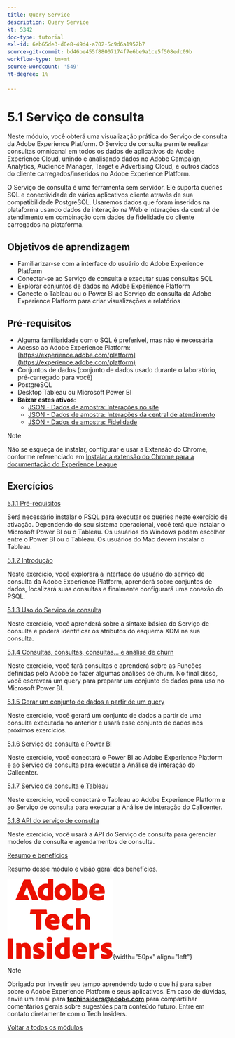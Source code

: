 ```yaml
---
title: Query Service
description: Query Service
kt: 5342
doc-type: tutorial
exl-id: 6eb65de3-d0e8-49d4-a702-5c9d6a1952b7
source-git-commit: bd46be455f88007174f7e6be9a1ce5f508edc09b
workflow-type: tm+mt
source-wordcount: '549'
ht-degree: 1%

---
```


# 5.1 Serviço de consulta

Neste módulo, você obterá uma visualização prática do Serviço de consulta da Adobe Experience Platform. O Serviço de consulta permite realizar consultas omnicanal em todos os dados de aplicativos da Adobe Experience Cloud, unindo e analisando dados no Adobe Campaign, Analytics, Audience Manager, Target e Advertising Cloud, e outros dados do cliente carregados/inseridos no Adobe Experience Platform.

O Serviço de consulta é uma ferramenta sem servidor. Ele suporta queries SQL e conectividade de vários aplicativos cliente através de sua compatibilidade PostgreSQL.
Usaremos dados que foram inseridos na plataforma usando dados de interação na Web e interações da central de atendimento em combinação com dados de fidelidade do cliente carregados na plataforma.

## Objetivos de aprendizagem

- Familiarizar-se com a interface do usuário do Adobe Experience Platform
- Conectar-se ao Serviço de consulta e executar suas consultas SQL
- Explorar conjuntos de dados na Adobe Experience Platform
- Conecte o Tableau ou o Power BI ao Serviço de consulta da Adobe Experience Platform para criar visualizações e relatórios

## Pré-requisitos

- Alguma familiaridade com o SQL é preferível, mas não é necessária
- Acesso ao Adobe Experience Platform: [https://experience.adobe.com/platform](https://experience.adobe.com/platform)
- Conjuntos de dados (conjunto de dados usado durante o laboratório, pré-carregado para você)
- PostgreSQL
- Desktop Tableau ou Microsoft Power BI
- **Baixar estes ativos**:
   - [JSON - Dados de amostra: Interações no site](./../../../assets/json/ee.json)
   - [JSON - Dados de amostra: Interações da central de atendimento](./../../../assets/json/callcenter.json)
   - [JSON - Dados de amostra: Fidelidade](./../../../assets/json/loyalty.json)

>[!NOTE]
>
>Não se esqueça de instalar, configurar e usar a Extensão do Chrome, conforme referenciado em [Instalar a extensão do Chrome para a documentação do Experience League](../../gettingstarted/gettingstarted/ex1.md)

## Exercícios

[5.1.1 Pré-requisitos](./ex1.md)

Será necessário instalar o PSQL para executar os queries neste exercício de ativação. Dependendo do seu sistema operacional, você terá que instalar o Microsoft Power BI ou o Tableau. Os usuários do Windows podem escolher entre o Power BI ou o Tableau. Os usuários do Mac devem instalar o Tableau.

[5.1.2 Introdução](./ex2.md)

Neste exercício, você explorará a interface do usuário do serviço de consulta da Adobe Experience Platform, aprenderá sobre conjuntos de dados, localizará suas consultas e finalmente configurará uma conexão do PSQL.

[5.1.3 Uso do Serviço de consulta](./ex3.md)

Neste exercício, você aprenderá sobre a sintaxe básica do Serviço de consulta e poderá identificar os atributos do esquema XDM na sua consulta.

[5.1.4 Consultas, consultas, consultas... e análise de churn](./ex4.md)

Neste exercício, você fará consultas e aprenderá sobre as Funções definidas pelo Adobe ao fazer algumas análises de churn. No final disso, você escreverá um query para preparar um conjunto de dados para uso no Microsoft Power BI.

[5.1.5 Gerar um conjunto de dados a partir de um query](./ex5.md)

Neste exercício, você gerará um conjunto de dados a partir de uma consulta executada no anterior e usará esse conjunto de dados nos próximos exercícios.

[5.1.6 Serviço de consulta e Power BI](./ex6.md)

Neste exercício, você conectará o Power BI ao Adobe Experience Platform e ao Serviço de consulta para executar a Análise de interação do Callcenter.

[5.1.7 Serviço de consulta e Tableau](./ex7.md)

Neste exercício, você conectará o Tableau ao Adobe Experience Platform e ao Serviço de consulta para executar a Análise de interação do Callcenter.

[5.1.8 API do serviço de consulta](./ex8.md)

Neste exercício, você usará a API do Serviço de consulta para gerenciar modelos de consulta e agendamentos de consulta.

[Resumo e benefícios](./summary.md)

Resumo desse módulo e visão geral dos benefícios.

![Informantes técnicos](./../../../assets/images/techinsiders.png){width="50px" align="left"}

>[!NOTE]
>
>Obrigado por investir seu tempo aprendendo tudo o que há para saber sobre o Adobe Experience Platform e seus aplicativos. Em caso de dúvidas, envie um email para **techinsiders@adobe.com** para compartilhar comentários gerais sobre sugestões para conteúdo futuro. Entre em contato diretamente com o Tech Insiders.

[Voltar a todos os módulos](../../../overview.md)
